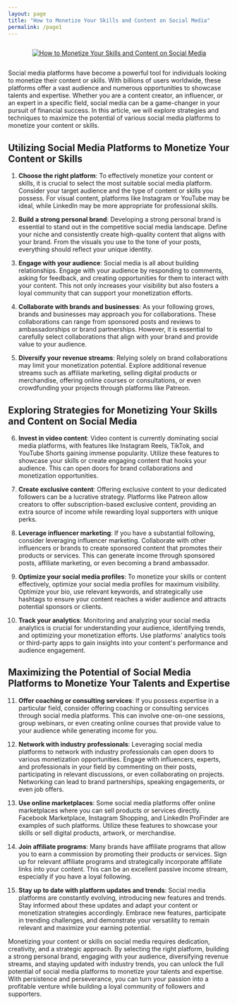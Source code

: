 ```yaml
---
layout: page
title: "How to Monetize Your Skills and Content on Social Media"
permalink: /page1
---
```


<div class="separator" style="clear: both;"><a href="https://www.xselebgram.xyz/2024/03/how-to-monetize-your-skills-and-content.html" style="display: block; padding: 1em 0px; text-align: center;"><img alt="How to Monetize Your Skills and Content on Social Media" border="0" data-original-height="390" data-original-width="782" src="https://blogger.googleusercontent.com/img/b/R29vZ2xl/AVvXsEhZ_e5TisN9oDkNGzjncv2_jggcA33stWb-pVv3ePkf-nK2bdHvvXqbAsTXrVIa0XNP8rQmZvpkf7QwQg-EY1u8-drb-1LpJkoPjFglYIYoTMPS_BTq0EhBSgCuRa0g_U9JeTMl7A2EHjMD4a_Zp1BSMb1ELm_hPBkebkRFbD0cd2XCBi4RTJ0ZYpunOQY/s16000/20240329_185304.jpg" title="How to Monetize Your Skills and Content on Social Media" /></a></div>
<p>Social media platforms have become a powerful tool for individuals looking to monetize their content or skills. With billions of users worldwide, these platforms offer a vast audience and numerous opportunities to showcase talents and expertise. Whether you are a content creator, an influencer, or an expert in a specific field, social media can be a game-changer in your pursuit of financial success. In this article, we will explore strategies and techniques to maximize the potential of various social media platforms to monetize your content or skills.</p>
<h2>Utilizing Social Media Platforms to Monetize Your Content or Skills</h2>
<ol>
<li>
<p><strong>Choose the right platform</strong>: To effectively monetize your content or skills, it is crucial to select the most suitable social media platform. Consider your target audience and the type of content or skills you possess. For visual content, platforms like Instagram or YouTube may be ideal, while LinkedIn may be more appropriate for professional skills.</p>
</li>
<li>
<p><strong>Build a strong personal brand</strong>: Developing a strong personal brand is essential to stand out in the competitive social media landscape. Define your niche and consistently create high-quality content that aligns with your brand. From the visuals you use to the tone of your posts, everything should reflect your unique identity.</p>
</li>
<li>
<p><strong>Engage with your audience</strong>: Social media is all about building relationships. Engage with your audience by responding to comments, asking for feedback, and creating opportunities for them to interact with your content. This not only increases your visibility but also fosters a loyal community that can support your monetization efforts.</p>
</li>
<li>
<p><strong>Collaborate with brands and businesses</strong>: As your following grows, brands and businesses may approach you for collaborations. These collaborations can range from sponsored posts and reviews to ambassadorships or brand partnerships. However, it is essential to carefully select collaborations that align with your brand and provide value to your audience.</p>
</li>
<li>
<p><strong>Diversify your revenue streams</strong>: Relying solely on brand collaborations may limit your monetization potential. Explore additional revenue streams such as affiliate marketing, selling digital products or merchandise, offering online courses or consultations, or even crowdfunding your projects through platforms like Patreon.</p>
</li>
</ol>
<h2>Exploring Strategies for Monetizing Your Skills and Content on Social Media</h2>
<ol start="6">
<li>
<p><strong>Invest in video content</strong>: Video content is currently dominating social media platforms, with features like Instagram Reels, TikTok, and YouTube Shorts gaining immense popularity. Utilize these features to showcase your skills or create engaging content that hooks your audience. This can open doors for brand collaborations and monetization opportunities.</p>
</li>
<li>
<p><strong>Create exclusive content</strong>: Offering exclusive content to your dedicated followers can be a lucrative strategy. Platforms like Patreon allow creators to offer subscription-based exclusive content, providing an extra source of income while rewarding loyal supporters with unique perks.</p>
</li>
<li>
<p><strong>Leverage influencer marketing</strong>: If you have a substantial following, consider leveraging influencer marketing. Collaborate with other influencers or brands to create sponsored content that promotes their products or services. This can generate income through sponsored posts, affiliate marketing, or even becoming a brand ambassador.</p>
</li>
<li>
<p><strong>Optimize your social media profiles</strong>: To monetize your skills or content effectively, optimize your social media profiles for maximum visibility. Optimize your bio, use relevant keywords, and strategically use hashtags to ensure your content reaches a wider audience and attracts potential sponsors or clients.</p>
</li>
<li>
<p><strong>Track your analytics</strong>: Monitoring and analyzing your social media analytics is crucial for understanding your audience, identifying trends, and optimizing your monetization efforts. Use platforms' analytics tools or third-party apps to gain insights into your content's performance and audience engagement.</p>
</li>
</ol>
<h2>Maximizing the Potential of Social Media Platforms to Monetize Your Talents and Expertise</h2>
<ol start="11">
<li>
<p><strong>Offer coaching or consulting services</strong>: If you possess expertise in a particular field, consider offering coaching or consulting services through social media platforms. This can involve one-on-one sessions, group webinars, or even creating online courses that provide value to your audience while generating income for you.</p>
</li>
<li>
<p><strong>Network with industry professionals</strong>: Leveraging social media platforms to network with industry professionals can open doors to various monetization opportunities. Engage with influencers, experts, and professionals in your field by commenting on their posts, participating in relevant discussions, or even collaborating on projects. Networking can lead to brand partnerships, speaking engagements, or even job offers.</p>
</li>
<li>
<p><strong>Use online marketplaces</strong>: Some social media platforms offer online marketplaces where you can sell products or services directly. Facebook Marketplace, Instagram Shopping, and LinkedIn ProFinder are examples of such platforms. Utilize these features to showcase your skills or sell digital products, artwork, or merchandise.</p>
</li>
<li>
<p><strong>Join affiliate programs</strong>: Many brands have affiliate programs that allow you to earn a commission by promoting their products or services. Sign up for relevant affiliate programs and strategically incorporate affiliate links into your content. This can be an excellent passive income stream, especially if you have a loyal following.</p>
</li>
<li>
<p><strong>Stay up to date with platform updates and trends</strong>: Social media platforms are constantly evolving, introducing new features and trends. Stay informed about these updates and adapt your content or monetization strategies accordingly. Embrace new features, participate in trending challenges, and demonstrate your versatility to remain relevant and maximize your earning potential.</p>
</li>
</ol>
<p>Monetizing your content or skills on social media requires dedication, creativity, and a strategic approach. By selecting the right platform, building a strong personal brand, engaging with your audience, diversifying revenue streams, and staying updated with industry trends, you can unlock the full potential of social media platforms to monetize your talents and expertise. With persistence and perseverance, you can turn your passion into a profitable venture while building a loyal community of followers and supporters.</p>
